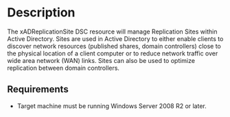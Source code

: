 # Description

The xADReplicationSite DSC resource will manage Replication Sites within Active Directory. Sites are used in Active Directory to either enable clients to discover network resources (published shares, domain controllers) close to the physical location of a client computer or to reduce network traffic over wide area network (WAN) links. Sites can also be used to optimize replication between domain controllers.

## Requirements

* Target machine must be running Windows Server 2008 R2 or later.
